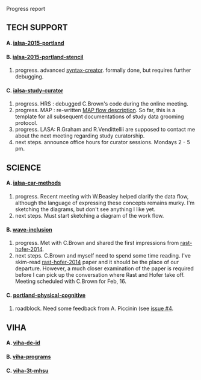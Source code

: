 Progress report

## TECH SUPPORT

#### A. [ialsa-2015-portland](https://github.com/IALSA/IALSA-2015-Portland)   

#### B. [ialsa-2015-portland-stencil](https://github.com/IALSA/ialsa-2015-portland-stencil)   
 1. progress. advanced [syntax-creator](https://github.com/IALSA/ialsa-2015-portland-stencil/issues/16). formally done, but requires further debugging. 
 

#### C. [ialsa-study-curator](https://github.com/IALSA/ialsa-study-curator)   
 1. progress. HRS : debugged C.Brown's code during the online meeting. 
 2. progress. MAP : re-written [MAP flow description](https://github.com/IALSA/MAP/blob/master/flow-description.md). So far, this is a template for all subsequent documentations of study data grooming protocol.  
 3. progress. LASA: R.Graham and R.Vendittellii are supposed to contact me about the next meeting regarding  study curatorship.   
 4. next steps. announce office hours for curator sessions. Mondays 2 - 5 pm. 
 

## SCIENCE   
 
#### A. [ialsa-car-methods](https://github.com/IALSA/ialsa-car-methods)    
 1. progress. Recent meeting with W.Beasley helped clarify the data flow, although the language of expressing these concepts remains murky.  I'm sketching the diagrams, but don't see anything I like yet.  
 2. next steps. Must start sketching a diagram of the work flow.
 
 
#### B. [wave-inclusion](https://github.com/IALSA/wave-inclusion)     
 1. progress. Met with C.Brown and shared the first impressions from [rast-hofer-2014](https://github.com/IALSA/wave-inclusion/tree/master/literature/rast-hofer-2014).    
 2. next steps. C.Brown and myself need to spend some time reading. I've skim-read [rast-hofer-2014](https://github.com/IALSA/wave-inclusion/tree/master/literature/rast-hofer-2014) paper and it should be the place of our departure. However, a much closer examination of the paper is required before I can pick up the conversation where Rast and Hofer take off. Meeting scheduled with C.Brown for Feb, 16.   
 
 
#### C. [portland-physical-cognitive](https://github.com/IALSA/Portland-physical-cognitive)  
 1. roadblock. Need some feedback from A. Piccinin (see [issue #4](https://github.com/IALSA/Portland-physical-cognitive/issues/4).  


## VIHA    

#### A. [viha-de-id](https://github.com/IHACRU/viha-de-id)    

#### B. [viha-programs](https://github.com/IHACRU/VIHA-programs)    

#### C. [viha-3t-mhsu](https://github.com/IHACRU/viha-3t-mhsu)    
